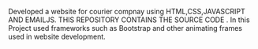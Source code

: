 Developed a website for courier compnay using HTML,CSS,JAVASCRIPT AND EMAILJS. THIS REPOSITORY CONTAINS THE SOURCE CODE   . In this Project used frameworks such as Bootstrap and other animating frames used in website development.

